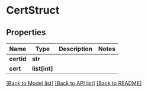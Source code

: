 # CertStruct

## Properties
Name | Type | Description | Notes
------------ | ------------- | ------------- | -------------
**certid** | **str** |  | 
**cert** | **list[int]** |  | 

[[Back to Model list]](../README.md#documentation-for-models) [[Back to API list]](../README.md#documentation-for-api-endpoints) [[Back to README]](../README.md)

